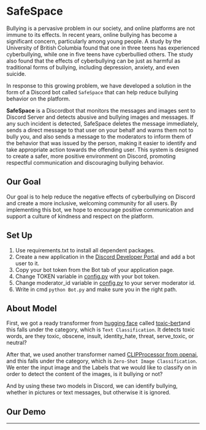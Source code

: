 # SafeSpace

Bullying is a pervasive problem in our society, and online platforms are not immune to its effects. In recent years, online bullying has become a significant concern, particularly among young people. A study by the University of British Columbia found that one in three teens has experienced cyberbullying, while one in five teens have cyberbullied others. The study also found that the effects of cyberbullying can be just as harmful as traditional forms of bullying, including depression, anxiety, and even suicide.<br>

In response to this growing problem, we have developed a solution in the form of a Discord bot called `SafeSpace` that can help reduce bullying behavior on the platform. <br>

**SafeSpace** is a Discordbot that monitors the messages and images sent to Discord Server and detects abusive and bullying images and messages. If any such incident is detected, SafeSpace deletes the message immediately, sends a direct message to that user on your behalf and warns them not to bully you, and also sends a message to the moderators to inform them of the behavior that was issued by the person, making it easier to identify and take appropriate action towards the offending user. This system is designed to create a safer, more positive environment on Discord, promoting respectful communication and discouraging bullying behavior.<br>


## Our Goal
Our goal is to help reduce the negative effects of cyberbullying on Discord and create a more inclusive, welcoming community for all users. By implementing this bot, we hope to encourage positive communication and support a culture of kindness and respect on the platform.<br>


## Set Up 
1. Use requirements.txt to install all dependent packages.<br>
2. Create a new application in the [Discord Developer Portal](https://discord.com/developers/applications) and add a bot user to it.<br>
3. Copy your bot token from the Bot tab of your application page.<br>
4. Change TOKEN variable in [config.py](https://github.com/SohailaDiab/SafeSpace/blob/main/config.py) with your bot token.<br>
5. Change moderator_id variable in [config.py](https://github.com/SohailaDiab/SafeSpace/blob/main/config.py) to your server moderator id.<br>
6. Write in cmd `python Bot.py` and make sure you in the right path.


## About Model
First, we got a ready transformer from [hugging face](https://huggingface.co/) called [toxic-bert](https://huggingface.co/unitary/toxic-bert)and this falls under the category, which is `Text Classification`. It detects toxic words, are they toxic, obscene, insult, identity_hate, threat, serve_toxic, or neutral?

After that, we used another transformer named [CLIPProcessor from openai](https://huggingface.co/openai/clip-vit-large-patch14), and this falls under the category, which is `Zero-Shot Image Classification`. We enter the input image and the Labels that we would like to classify on in order to detect the content of the images, is it bullying or not?

And by using these two models in Discord, we can identify bullying, whether in pictures or text messages, but otherwise it is ignored.


## Our Demo
----------
